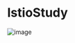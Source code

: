 # IstioStudy

![image](https://user-images.githubusercontent.com/50174803/133859667-1b943698-e236-4c17-8b42-1d42e90295be.png)
